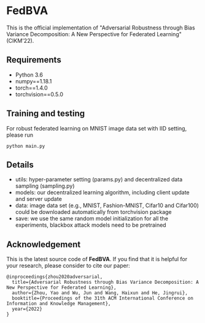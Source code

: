 # FedBVA
This is the official implementation of "Adversarial Robustness through Bias Variance Decomposition: A New Perspective for Federated Learning" (CIKM'22). 


## Requirements
* Python 3.6
* numpy==1.18.1
* torch==1.4.0
* torchvision==0.5.0


## Training and testing
For robust federated learning on MNIST image data set with IID setting, please run
```
python main.py
```

## Details
* utils: hyper-parameter setting (params.py) and decentralized data sampling (sampling.py)
* models: our decentralized learning algorithm, including client update and server update
* data: image data set (e.g., MNIST, Fashion-MNIST, Cifar10 and Cifar100) could be downloaded automatically from torchvision package
* save: we use the same random model initialization for all the experiments, blackbox attack models need to be pretrained


## Acknowledgement
This is the latest source code of **FedBVA**. If you find that it is helpful for your research, please consider to cite our paper:

```
@inproceedings{zhou2020adversarial,
  title={Adversarial Robustness through Bias Variance Decomposition: A New Perspective for Federated Learning},
  author={Zhou, Yao and Wu, Jun and Wang, Haixun and He, Jingrui},
  booktitle={Proceedings of the 31th ACM International Conference on Information and Knowledge Management},
  year={2022}
}
```

